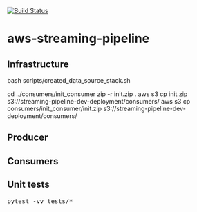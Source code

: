 [![Build Status](https://travis-ci.org/nicor88/aws-streaming-pipeline.svg?branch=master)](https://travis-ci.org/nicor88/aws-streaming-pipeline)

# aws-streaming-pipeline

## Infrastructure
bash scripts/created_data_source_stack.sh

cd ../consumers/init_consumer 
zip -r init.zip .
aws s3 cp init.zip s3://streaming-pipeline-dev-deployment/consumers/
aws s3 cp consumers/init_consumer/init.zip s3://streaming-pipeline-dev-deployment/consumers/ 
 
## Producer

## Consumers


## Unit tests
<pre>
pytest -vv tests/*
</pre>